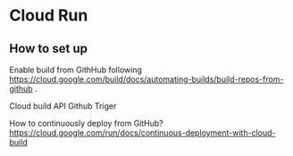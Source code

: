 # Cloud Run

## How to set up

Enable build from GithHub following https://cloud.google.com/build/docs/automating-builds/build-repos-from-github .

Cloud build API
Github Triger

How to continuously deploy from GitHub?
https://cloud.google.com/run/docs/continuous-deployment-with-cloud-build
